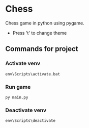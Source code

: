 # Chess

Chess game in python using pygame.

- Press 't' to change theme

## Commands for project

### Activate venv

    env\Scripts\activate.bat

### Run game

    py main.py

### Deactivate venv

    env\Scripts\deactivate
